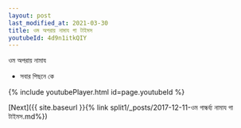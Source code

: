 ```yaml
---
layout: post
last_modified_at: 2021-03-30
title: ওম অপরায় নামায গা টাইমস
youtubeId: 4d9n1itkQIY
---
```

 
 
 ওম অপরায় নামায  
 
 -  সবার পিছনে কে 
 
  
 
  
 
 
 
 
 
 


{% include youtubePlayer.html id=page.youtubeId %}
 
[Next]({{ site.baseurl }}{% link  split1/_posts/2017-12-11-ওম গান্ধর্ব্য নামায গা টাইমস.md%})
 
